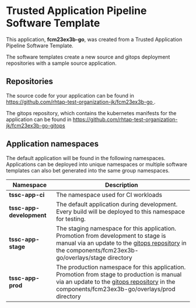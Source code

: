 # Trusted Application Pipeline Software Template

This application, **fcm23ex3b-go**, was created from a Trusted Application Pipeline Software Template.

The software templates create a new source and gitops deployment repositories with a sample source application. 

## Repositories

The source code for your application can be found in [https://github.com/rhtap-test-organization-jk/fcm23ex3b-go ](https://github.com/rhtap-test-organization-jk/fcm23ex3b-go ).
 
The gitops repository, which contains the kubernetes manifests for the application can be found in 
[https://github.com/rhtap-test-organization-jk/fcm23ex3b-go-gitops ](https://github.com/rhtap-test-organization-jk/fcm23ex3b-go-gitops ) 

## Application namespaces 

The default application will be found in the following namespaces. Applications can be deployed into unique namespaces or multiple software templates can also bet generated into the same group namespaces.  

|  Namespace   |  Description   |  
| -------- | -------- |
| **tssc-app-ci** | The namespace used for CI workloads |
| **tssc-app-development** | The default application during development. Every build will be deployed to this namespace for testing. |
| **tssc-app-stage** | The staging namespace for this application. Promotion from development to stage is manual via an update to the [gitops repository](https://github.com/rhtap-test-organization-jk/fcm23ex3b-go-gitops ) in the components/fcm23ex3b-go/overlays/stage directory |
| **tssc-app-prod** | The production namespace for this application. Promotion from stage to production is manual via an update to the [gitops repository](https://github.com/rhtap-test-organization-jk/fcm23ex3b-go-gitops ) in the components/fcm23ex3b-go/overlays/prod directory |